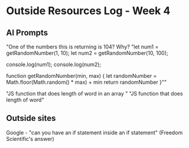 # Outside Resources Log - Week 4


## AI Prompts

"One of the numbers this is returning is 104? Why?
"let num1 = getRandomNumber(1, 10);
let num2 = getRandomNumber(10, 100);

console.log(num1);
console.log(num2);

function getRandomNumber(min, max) {
    let randomNumber = Math.floor(Math.random() * max) + min
    return randomNumber
}""

"JS function that does length of word in an array "
"JS function that does length of word"

## Outside sites

Google - "can you have an if statement inside an if statement" (Freedom Scientific's answer) 


